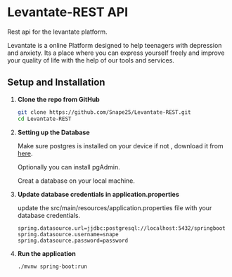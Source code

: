 # Levantate-REST API

Rest api for the levantate platform.

Levantate is a online Platform designed to help teenagers with depression and anxiety. Its a place where you can express yourself freely and improve your quality of life with the help of our tools and services.

## Setup and Installation

1. **Clone the repo from GitHub**
   ```sh
   git clone https://github.com/Snape25/Levantate-REST.git
   cd Levantate-REST
   ```
2. **Setting up the Database**

  
   Make sure postgres is installed on your device if not , download it from [here](https://www.postgresql.org/download).
   
   Optionally you can install pgAdmin.
  
   Creat a database on your local machine.

   
4. **Update database credentials in application.properties**
   
    update the src/main/resources/application.properties file with your database credentials.
   ```properties
   spring.datasource.url=jjdbc:postgresql://localhost:5432/springboot
   spring.datasource.username=snape
   spring.datasource.password=password
   ```
5. **Run the application**
   ```sh
   ./mvnw spring-boot:run
   ```

